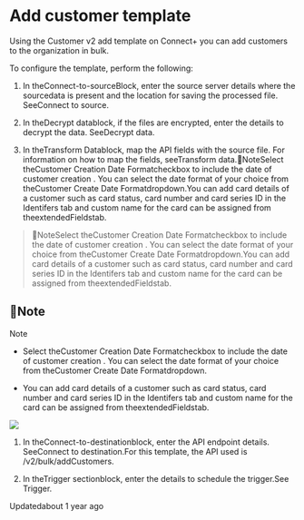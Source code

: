 # Add customer template

Using the Customer v2 add template on Connect+ you can add customers to the organization in bulk.

To configure the template, perform the following:

1. In theConnect-to-sourceBlock, enter the source server details where the sourcedata is present and the location for saving the processed file. SeeConnect to source.

2. In theDecrypt datablock, if the files are encrypted, enter the details to decrypt the data. SeeDecrypt data.

3. In theTransform Datablock, map the API fields with the source file. For information on how to map the fields, seeTransform data.📘NoteSelect theCustomer Creation Date Formatcheckbox to include the date of customer creation . You can select the date format of your choice from theCustomer Create Date Formatdropdown.You can add card details of a customer such as card status, card number and card series ID in the Identifers tab and custom name for the card can be assigned from theextendedFieldstab.

> 📘NoteSelect theCustomer Creation Date Formatcheckbox to include the date of customer creation . You can select the date format of your choice from theCustomer Create Date Formatdropdown.You can add card details of a customer such as card status, card number and card series ID in the Identifers tab and custom name for the card can be assigned from theextendedFieldstab.

## 📘Note

Note

- Select theCustomer Creation Date Formatcheckbox to include the date of customer creation . You can select the date format of your choice from theCustomer Create Date Formatdropdown.

- You can add card details of a customer such as card status, card number and card series ID in the Identifers tab and custom name for the card can be assigned from theextendedFieldstab.

![](https://files.readme.io/14300a0-customer_creation.png)

1. In theConnect-to-destinationblock, enter the API endpoint details. SeeConnect to destination.For this template, the API used is /v2/bulk/addCustomers.

2. In theTrigger sectionblock, enter the details to schedule the trigger.See Trigger.

Updatedabout 1 year ago